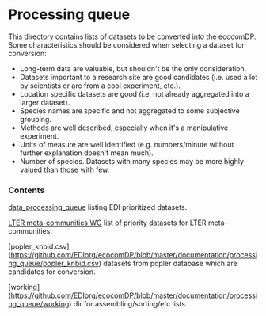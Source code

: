 # Processing queue

This directory contains lists of datasets to be converted into the ecocomDP. Some characteristics should be considered when selecting a dataset for conversion:

* Long-term data are valuable, but shouldn't be the only consideration.
* Datasets important to a research site are good candidates (i.e. used a lot by scientists or are from a cool experiment, etc.).
* Location specific datasets are good (i.e. not already aggregated into a larger dataset).
* Species names are specific and not aggregated to some subjective grouping.
* Methods are well described, especially when it's a manipulative experiment.
* Units of measure are well identified (e.g. numbers/minute without further explanation doesn't mean much).
* Number of species. Datasets with many species may be more highly valued than those with few.

### Contents

[data_processing_queue](https://github.com/EDIorg/ecocomDP/blob/master/documentation/processing_queue/data_processing_queue.csv) listing EDI prioritized datasets.

[LTER meta-communities WG](https://docs.google.com/spreadsheets/d/14cWgO-oIdR-F8Rr6lwAo_SXAYAmUumcC332k9sdCN8k/edit#gid=0) list of priority datasets for LTER meta-communities.

[popler_knbid.csv]
(https://github.com/EDIorg/ecocomDP/blob/master/documentation/processing_queue/popler_knbid.csv) datasets from popler database which are candidates for conversion. 

[working]
(https://github.com/EDIorg/ecocomDP/blob/master/documentation/processing_queue/working) dir for assembling/sorting/etc lists.
